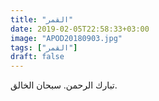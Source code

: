 ```yaml
---
title: "القمر"
date: 2019-02-05T22:58:33+03:00
image: "APOD20180903.jpg"
tags: ["القمر"]
draft: false
---
```


تبارك الرحمن. سبحان الخالق.

